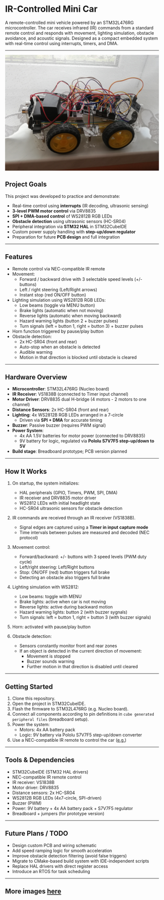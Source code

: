 # IR-Controlled Mini Car

A remote-controlled mini vehicle powered by an STM32L476RG microcontroller. The car receives infrared (IR) commands from a standard remote control and responds with movement, lighting simulation, obstacle avoidance, and acoustic signals. Designed as a compact embedded system with real-time control using interrupts, timers, and DMA.

---
![image](photos/side_view.jpg)
## Project Goals

This project was developed to practice and demonstrate:

- Real-time control using **interrupts** (IR decoding, ultrasonic sensing)
- **3-level PWM motor control** via DRV8835
- **SPI + DMA-based control** of WS2812B RGB LEDs
- **Obstacle detection** using ultrasonic sensors (HC-SR04)
- Peripheral integration via **STM32 HAL** in STM32CubeIDE
- Custom power supply handling with **step-up/down regulator**
- Preparation for future **PCB design** and full integration

---

## Features

- Remote control via NEC-compatible IR remote
- Movement:
  - Forward / backward drive with 3 selectable speed levels (+/- buttons)
  - Left / right steering (Left/Right arrows)
  - Instant stop (red ON/OFF button)
- Lighting simulation using WS2812B RGB LEDs:
  - Low beams (toggle via MENU button)
  - Brake lights (automatic when not moving)
  - Reverse lights (automatic when moving backward)
  - Hazard warning lights (button 2 + buzzer pulses)
  - Turn signals (left = button 1, right = button 3) + buzzer pulses
- Horn function triggered by pause/play button
- Obstacle detection:
  - 2x HC-SR04 (front and rear)
  - Auto-stop when an obstacle is detected
  - Audible warning
  - Motion in that direction is blocked until obstacle is cleared

---

## Hardware Overview

- **Microcontroller**: STM32L476RG (Nucleo board)
- **IR Receiver**: VS1838B (connected to Timer input channel)
- **Motor Driver**: DRV8835 dual H-bridge (4 motors - 2 motors to one channel)
- **Distance Sensors**: 2x HC-SR04 (front and rear)
- **Lighting**: 4x WS2812B RGB LEDs arranged in a  7-circle
  - Driven via **SPI + DMA** for accurate timing
- **Buzzer**: Passive buzzer (requires PWM signal)
- **Power System**:
  - 4x AA 1.5V batteries for motor power (connected to DRV8835)
  - 9V battery for logic, regulated via **Pololu S7V7F5 step-up/down to 5V**
- **Build stage**: Breadboard prototype; PCB version planned

---

## How It Works

1. On startup, the system initializes:
   - HAL peripherals (GPIO, Timers, PWM, SPI, DMA)
   - IR receiver and DRV8835 motor driver
   - WS2812 LEDs with initial headlight state
   - HC-SR04 ultrasonic sensors for obstacle detection

2. IR commands are received through an IR receiver (VS1838B).
   - Signal edges are captured using a **Timer in input capture mode**
   - Time intervals between pulses are measured and decoded (NEC protocol)

3. Movement control:
   - Forward/backward: +/- buttons with 3 speed levels (PWM duty cycle)
   - Left/right steering: Left/Right buttons
   - Stop: ON/OFF (red) button triggers full brake
   - Detecting an obstacle also triggers full brake

4. Lighting simulation with WS2812:
   - Low beams: toggle with MENU
   - Brake lights: active when car is not moving
   - Reverse lights: active during backward motion
   - Hazard warning lights: button 2 (with buzzer sygnals)
   - Turn signals: left = button 1, right = button 3 (with buzzer signals)

5. Horn: activated with pause/play button

6. Obstacle detection:
   - Sensors constantly monitor front and rear zones
   - If an object is detected in the current direction of movement:
     - Movement is stopped
     - Buzzer sounds warning
     - Further motion in that direction is disabled until cleared

---

## Getting Started

1. Clone this repository.
2. Open the project in STM32CubeIDE.
3. Flash the firmware to STM32L476RG (e.g. Nucleo board).
4. Connect all components according to pin definitions in `cube generated peripheral files` (breadboard setup).
5. Power the system:
   - Motors: 4x AA battery pack
   - Logic: 9V battery via Pololu S7V7F5 step-up/down converter
6. Use a NEC-compatible IR remote to control the car ([e.g.](photos/remote.jpg))

---

## Tools & Dependencies

- STM32CubeIDE (STM32 HAL drivers)
- NEC-compatible IR remote control
- IR receiver: VS1838B
- Motor driver: DRV8835
- Distance sensors: 2x HC-SR04
- WS2812B RGB LEDs (4x7-circle, SPI-driven)
- Buzzer (PWM)
- Power: 9V battery + 4x AA battery pack + S7V7F5 regulator
- Breadboard + jumpers (for prototype version)

---

## Future Plans / TODO

- Design custom PCB and wiring schematic
- Add speed ramping logic for smooth acceleration
- Improve obstacle detection filtering (avoid false triggers)
- Migrate to CMake-based build system with IDE-independent scripts
- Replace HAL drivers with direct register access
- Introduce an RTOS for task scheduling

---

## More images [here](photos)
